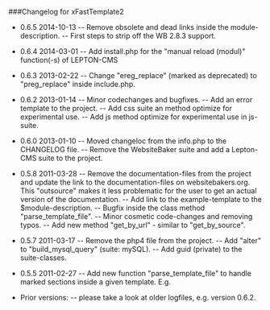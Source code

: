 ###Changelog for xFastTemplate2
- 0.6.5	2014-10-13
-- Remove obsolete and dead links inside the module-description.
-- First steps to strip off the WB 2.8.3 support.

- 0.6.4	2014-03-01
-- Add install.php for the "manual reload (modul)" function(-s) of LEPTON-CMS

- 0.6.3	2013-02-22
-- Change "ereg_replace" (marked as deprecated) to "preg_replace" inside include.php.

- 0.6.2	2013-01-14
-- Minor codechanges and bugfixes.
-- Add an error template to the project.
-- Add css suite an method optimize for experimental use.
-- Add js method optimize for experimental use in js-suite.

- 0.6.0	2013-01-10
-- Moved changeloc from the info.php to the CHANGELOG file.
-- Remove the WebsiteBaker suite and add a Lepton-CMS suite to the project.

- 0.5.8	2011-03-28
-- Remove the documentation-files from the project and update the link to the
	documentation-files on websitebakers.org. This "outsource" makes it less
	problematic for the user to get an actual version of the documentation.
-- Add link to the example-template to the $module-description.
-- Bugfix inside the class method "parse_template_file".
-- Minor cosmetic code-changes and removing typos.
-- Add new method "get_by_url" - similar to "get_by_source".

- 0.5.7	2011-03-17
-- Remove the php4 file from the project.
-- Add "alter" to "build_mysql_query" (suite: mySQL).
-- Add guid (private) to the suite-classes.

- 0.5.5	2011-02-27
-- Add new function "parse_template_file" to handle marked sections inside
	a given template. E.g. <!-- BEGIN keyname:any --> <!-- END keyname:any -->
	
- Prior versions:
-- please take a look at older logfiles, e.g. version 0.6.2.